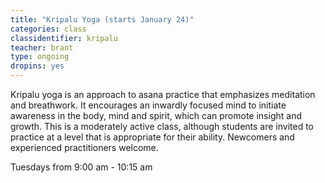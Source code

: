 ```yaml
---
title: "Kripalu Yoga (starts January 24)"
categories: class
classidentifier: kripalu
teacher: brant
type: ongoing
dropins: yes
---
```

Kripalu yoga is an approach to asana practice that emphasizes meditation and breathwork. It encourages an inwardly focused mind to initiate awareness in the body, mind and spirit, which can promote insight and growth. This is a moderately active class, although students are invited to practice at a level that is appropriate for their ability. Newcomers and experienced practitioners welcome.

Tuesdays from 9:00 am - 10:15 am
